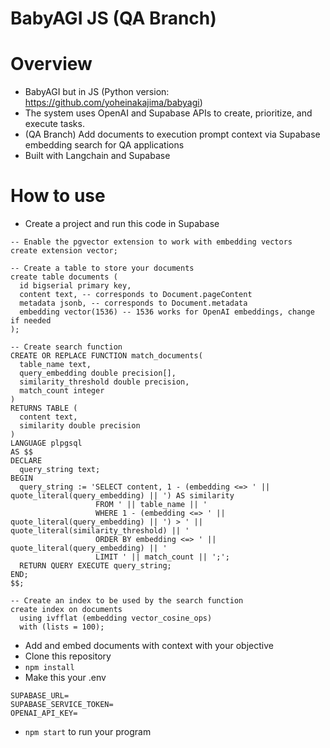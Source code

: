 # BabyAGI JS (QA Branch)

# Overview
- BabyAGI but in JS (Python version: https://github.com/yoheinakajima/babyagi)
- The system uses OpenAI and Supabase APIs to create, prioritize, and execute tasks.
- (QA Branch) Add documents to execution prompt context via Supabase embedding search for QA applications
- Built with Langchain and Supabase

# How to use
- Create a project and run this code in Supabase
```
-- Enable the pgvector extension to work with embedding vectors
create extension vector;

-- Create a table to store your documents
create table documents (
  id bigserial primary key,
  content text, -- corresponds to Document.pageContent
  metadata jsonb, -- corresponds to Document.metadata
  embedding vector(1536) -- 1536 works for OpenAI embeddings, change if needed
);

-- Create search function
CREATE OR REPLACE FUNCTION match_documents(
  table_name text,
  query_embedding double precision[],
  similarity_threshold double precision,
  match_count integer
)
RETURNS TABLE (
  content text,
  similarity double precision
)
LANGUAGE plpgsql
AS $$
DECLARE
  query_string text;
BEGIN
  query_string := 'SELECT content, 1 - (embedding <=> ' || quote_literal(query_embedding) || ') AS similarity
                   FROM ' || table_name || '
                   WHERE 1 - (embedding <=> ' || quote_literal(query_embedding) || ') > ' || quote_literal(similarity_threshold) || '
                   ORDER BY embedding <=> ' || quote_literal(query_embedding) || '
                   LIMIT ' || match_count || ';';
  RETURN QUERY EXECUTE query_string;
END;
$$;

-- Create an index to be used by the search function
create index on documents
  using ivfflat (embedding vector_cosine_ops)
  with (lists = 100);
```

- Add and embed documents with context with your objective
- Clone this repository
- `npm install`
- Make this your .env
```
SUPABASE_URL=
SUPABASE_SERVICE_TOKEN=
OPENAI_API_KEY=
```
- `npm start` to run your program
